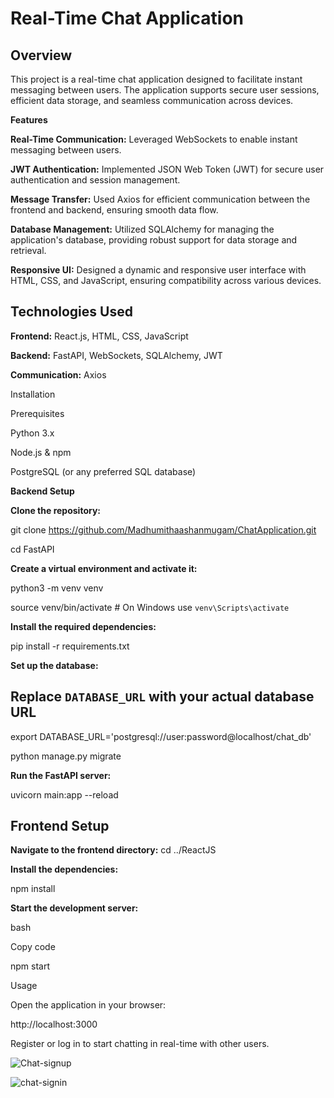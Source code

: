 # Real-Time Chat Application
## Overview
This project is a real-time chat application designed to facilitate instant messaging between users. The application supports secure user sessions, efficient data storage, and seamless communication across devices.

**Features**

**Real-Time Communication:** Leveraged WebSockets to enable instant messaging between users.

**JWT Authentication:** Implemented JSON Web Token (JWT) for secure user authentication and session management.

**Message Transfer:** Used Axios for efficient communication between the frontend and backend, ensuring smooth data flow.

**Database Management:** Utilized SQLAlchemy for managing the application's database, providing robust support for data storage and retrieval.

**Responsive UI:** Designed a dynamic and responsive user interface with HTML, CSS, and JavaScript, ensuring compatibility across various devices.

## Technologies Used

**Frontend:** React.js, HTML, CSS, JavaScript

**Backend:** FastAPI, WebSockets, SQLAlchemy, JWT

**Communication:** Axios

Installation

Prerequisites

Python 3.x

Node.js & npm

PostgreSQL (or any preferred SQL database)

**Backend Setup**

**Clone the repository:**

git clone https://github.com/Madhumithaashanmugam/ChatApplication.git

cd FastAPI

**Create a virtual environment and activate it:**

python3 -m venv venv

source venv/bin/activate  # On Windows use `venv\Scripts\activate`

**Install the required dependencies:**

pip install -r requirements.txt

**Set up the database:**

## Replace `DATABASE_URL` with your actual database URL

export DATABASE_URL='postgresql://user:password@localhost/chat_db'

python manage.py migrate

**Run the FastAPI server:**

uvicorn main:app --reload

## Frontend Setup

**Navigate to the frontend directory:**
cd ../ReactJS


**Install the dependencies:**

npm install

**Start the development server:**

bash

Copy code

npm start

Usage

Open the application in your browser:

http://localhost:3000

Register or log in to start chatting in real-time with other users.


![Chat-signup](https://github.com/user-attachments/assets/246eb346-69cc-4cff-822d-274fd6cd581d)








![chat-signin](https://github.com/user-attachments/assets/8bff75ee-2cbf-43d5-a629-63abe251c1b8)
